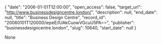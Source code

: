 {
  "date": "2006-01-01T12:00:00", 
  "open_access": false, 
  "target_url": "http://www.businessdesigncentre.london/", 
  "description": null, 
  "end_date": null, 
  "title": "Business Design Centre", 
  "record_id": "20060101T120000/iepeE/lUAkCuowVGcuU5PA==", 
  "publisher": "businessdesigncentre.london", 
  "slug": 10640, 
  "start_date": null
}

None